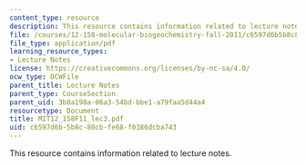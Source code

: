 ```yaml
---
content_type: resource
description: This resource contains information related to lecture notes.
file: /courses/12-158-molecular-biogeochemistry-fall-2011/c6597d6b5b8c80cbfe68f0386dcba743_MIT12_158F11_lec3.pdf
file_type: application/pdf
learning_resource_types:
- Lecture Notes
license: https://creativecommons.org/licenses/by-nc-sa/4.0/
ocw_type: OCWFile
parent_title: Lecture Notes
parent_type: CourseSection
parent_uid: 3b8a198a-06a3-54bd-bbe1-a79faa5d44a4
resourcetype: Document
title: MIT12_158F11_lec3.pdf
uid: c6597d6b-5b8c-80cb-fe68-f0386dcba743
---
```

This resource contains information related to lecture notes.
